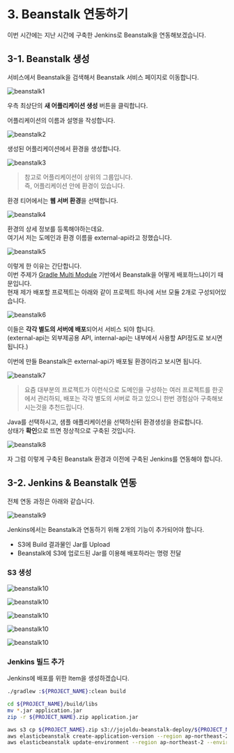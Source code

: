 # 3. Beanstalk 연동하기

이번 시간에는 지난 시간에 구축한 Jenkins로 Beanstalk을 연동해보겠습니다.  

## 3-1. Beanstalk 생성

서비스에서 Beanstalk을 검색해서 Beanstalk 서비스 페이지로 이동합니다.

![beanstalk1](./images/beanstalk1.png)

우측 최상단의 **새 어플리케이션 생성** 버튼을 클릭합니다.  
  
어플리케이션의 이름과 설명을 작성합니다.

![beanstalk2](./images/beanstalk2.png)

생성된 어플리케이션에서 환경을 생성합니다.

![beanstalk3](./images/beanstalk3.png)

> 참고로 어플리케이션이 상위의 그룹입니다.  
즉, 어플리케이션 안에 환경이 있습니다.

환경 티어에서는 **웹 서버 환경**을 선택합니다.  

![beanstalk4](./images/beanstalk4.png)

환경의 상세 정보를 등록해야하는데요.  
여기서 저는 도메인과 환경 이름을 external-api라고 정했습니다.  

![beanstalk5](./images/beanstalk5.png)

이렇게 한 이유는 간단합니다.  
이번 주제가 [Gradle Multi Module](http://jojoldu.tistory.com/123) 기반에서 Beanstalk을 어떻게 배포하느냐이기 때문입니다.  
현재 제가 배포할 프로젝트는 아래와 같이 프로젝트 하나에 서브 모듈 2개로 구성되어있습니다.  

![beanstalk6](./images/beanstalk6.png)

이들은 **각각 별도의 서버에 배포**되어서 서비스 되야 합니다.  
(external-api는 외부제공용 API, internal-api는 내부에서 사용할 API정도로 보시면 됩니다.)  
  
이번에 만들 Beanstalk은 external-api가 배포될 환경이라고 보시면 됩니다.  

![beanstalk7](./images/beanstalk7.png)

> 요즘 대부분의 프로젝트가 이런식으로 도메인을 구성하는 여러 프로젝트를 한곳에서 관리하되, 배포는 각각 별도의 서버로 하고 있으니 한번 경험삼아 구축해보시는것을 추천드립니다.


Java를 선택하시고, 샘플 애플리케이션을 선택하신뒤 환경생성을 완료합니다.  
상태가 **확인**으로 뜨면 정상적으로 구축된 것입니다.

![beanstalk8](./images/beanstalk8.png)

자 그럼 이렇게 구축된 Beanstalk 환경과 이전에 구축된 Jenkins를 연동해야 합니다.

## 3-2. Jenkins & Beanstalk 연동

전체 연동 과정은 아래와 같습니다.

![beanstalk9](./images/beanstalk9.png)

Jenkins에서는 Beanstalk과 연동하기 위해 2개의 기능이 추가되어야 합니다.

* S3에 Build 결과물인 Jar를 Upload
* Beanstalk에 S3에 업로드된 Jar를 이용해 배포하라는 명령 전달

### S3 생성

![beanstalk10](./images/beanstalk10.png)

![beanstalk10](./images/beanstalk11.png)

![beanstalk10](./images/beanstalk12.png)

![beanstalk10](./images/beanstalk13.png)

![beanstalk10](./images/beanstalk14.png)

### Jenkins 빌드 추가

Jenkins에 배포를 위한 Item을 생성하겠습니다.


```bash
./gradlew :${PROJECT_NAME}:clean build

cd ${PROJECT_NAME}/build/libs
mv *.jar application.jar
zip -r ${PROJECT_NAME}.zip application.jar

aws s3 cp ${PROJECT_NAME}.zip s3://jojoldu-beanstalk-deploy/${PROJECT_NAME}-${GIT_COMMIT}-${BUILD_TAG}.zip --acl public-read-write --region ap-northeast-2
aws elasticbeanstalk create-application-version --region ap-northeast-2 --application-name jojoldu-jenkins --version-label ${GIT_COMMIT}-${BUILD_TAG} --description ${PROJECT_NAME}-${GIT_COMMIT}-${BUILD_TAG} --source-bundle S3Bucket="jojoldu-beanstalk-deploy",S3Key="${PROJECT_NAME}-${GIT_COMMIT}-${BUILD_TAG}.zip"
aws elasticbeanstalk update-environment --region ap-northeast-2 --environment-name external-api --version-label ${GIT_COMMIT}-${BUILD_TAG}
```


